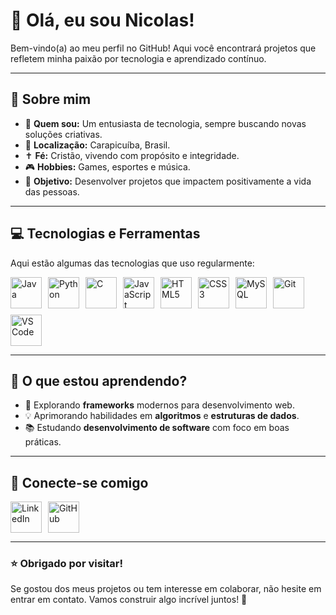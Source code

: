 # 👋 Olá, eu sou Nicolas!

Bem-vindo(a) ao meu perfil no GitHub! Aqui você encontrará projetos que refletem minha paixão por tecnologia e aprendizado contínuo.

---

## 📖 Sobre mim

- 🎯 **Quem sou:** Um entusiasta de tecnologia, sempre buscando novas soluções criativas.
- 📍 **Localização:** Carapicuíba, Brasil.
- ✝️ **Fé:** Cristão, vivendo com propósito e integridade.
- 🎮 **Hobbies:** Games, esportes e música.
- 🚀 **Objetivo:** Desenvolver projetos que impactem positivamente a vida das pessoas.

---

## 💻 Tecnologias e Ferramentas

Aqui estão algumas das tecnologias que uso regularmente:

<div style="display: flex; flex-wrap: wrap; gap: 10px;">
  <img src="https://cdn.jsdelivr.net/gh/devicons/devicon/icons/java/java-original.svg" title="Java" alt="Java" width="50" height="50"/>
  <img src="https://cdn.jsdelivr.net/gh/devicons/devicon/icons/python/python-original.svg" title="Python" alt="Python" width="50" height="50"/>
  <img src="https://cdn.jsdelivr.net/gh/devicons/devicon/icons/c/c-original.svg" title="C" alt="C" width="50" height="50"/>
  <img src="https://cdn.jsdelivr.net/gh/devicons/devicon/icons/javascript/javascript-original.svg" title="JavaScript" alt="JavaScript" width="50" height="50"/>
  <img src="https://cdn.jsdelivr.net/gh/devicons/devicon/icons/html5/html5-original.svg" title="HTML5" alt="HTML5" width="50" height="50"/>
  <img src="https://cdn.jsdelivr.net/gh/devicons/devicon/icons/css3/css3-original.svg" title="CSS3" alt="CSS3" width="50" height="50"/>
  <img src="https://cdn.jsdelivr.net/gh/devicons/devicon/icons/mysql/mysql-original-wordmark.svg" title="MySQL" alt="MySQL" width="50" height="50"/>
  <img src="https://cdn.jsdelivr.net/gh/devicons/devicon/icons/git/git-original.svg" title="Git" alt="Git" width="50" height="50"/>
  <img src="https://cdn.jsdelivr.net/gh/devicons/devicon/icons/vscode/vscode-original.svg" title="VS Code" alt="VS Code" width="50" height="50"/>
</div>

---

## 🌱 O que estou aprendendo?

- 🔎 Explorando **frameworks** modernos para desenvolvimento web.
- 💡 Aprimorando habilidades em **algoritmos** e **estruturas de dados**.
- 📚 Estudando **desenvolvimento de software** com foco em boas práticas.

---

## 🌟 Conecte-se comigo

<div style="display: flex; flex-wrap: wrap; gap: 10px;">
  <a href="https://www.linkedin.com/in/seuperfil" target="_blank">
    <img src="https://cdn.jsdelivr.net/gh/devicons/devicon/icons/linkedin/linkedin-original.svg" title="LinkedIn" alt="LinkedIn" width="50" height="50"/>
  </a>
  <a href="https://github.com/seuusuario" target="_blank">
    <img src="https://cdn.jsdelivr.net/gh/devicons/devicon/icons/github/github-original.svg" title="GitHub" alt="GitHub" width="50" height="50"/>
  </a>
</div>

---

### ⭐ Obrigado por visitar!

Se gostou dos meus projetos ou tem interesse em colaborar, não hesite em entrar em contato. Vamos construir algo incrível juntos! 🚀
